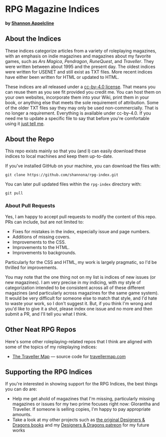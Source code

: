 # RPG Magazine Indices
#### by [Shannon Appelcline](mailto:shannon.appelcline@gmail.com)

## About the Indices

These indices categorize articles from a variety of roleplaying
magazines, with an emphasis on indie magazines and magazines about my
favorite games, such as _Ars Magica_, _Pendragon_, _RuneQuest_, and
_Traveller_. They were written between about 1995 and the present
day. The oldest indices were written for USENET and still exist as TXT
files. More recent indices have either been written for HTML or
updated to HTML.

These indices are all released under a [cc-by-4.0
license](https://creativecommons.org/licenses/by/4.0/). That means you
can reuse them as you see fit provided you credit me. You can host
them on your own websites, incorporate them into your Wiki, print them
in your book, or anything else that meets the sole requirement of
attribution. Some of the older TXT files say they may only be used
non-commercially. That is no longer a requirement. Everything is
available under cc-by-4.0. If you need me to update a specific file to say that before you're comfortable using it [just tell me](mailto:shannon.appelcline@gmail.com).

## About the Repo

This repo exists mainly so that you (and I) can easily download these
indices to local machines and keep them up-to-date.

If you've installed GitHub on your machine, you can download the files with:
```
git clone https://github.com/shannona/rpg-index.git
```
You can later pull updated files within the `rpg-index` directory with:
```
git pull
```
### About Pull Requests

Yes, I am happy to accept pull requests to modify the content of this
repo. PRs can include, but are not limited to:

* Fixes for mistakes in the index, especially issue and page numbers.
* Additions of missing covers.
* Improvements to the CSS.
* Improvements to the HTML.
* Improvements to backgrounds.

Particularly for the CSS and HTML, my work is largely pragmatic, so
I'd be thrilled for improvements.

You may note that the one thing not on my list is indices of new
issues (or new magazines). I am very precise in my indicing, with my
style of categorization intended to be consistent across all of these
different magazines (and particularly across magazines for the same
game system). It would be very difficult for someone else to match
that style, and I'd hate to waste your work, so I don't suggest
it. But, if you think I'm wrong and you'd like to give it a shot,
please index one issue and no more and then submit a PR, and I'll tell
you what I think.

## Other Neat RPG Repos

Here's some other roleplaying-related repos that I think are aligned
with some of the topics of my roleplaying indices:

* [The Traveller Map](https://github.com/inexorabletash/travellermap) — source code for [travellermap.com](https://travellermap.com/)

## Supporting the RPG Indices

If you're interested in showing support for the RPG Indices, the best
things you can do are:

* Help me get ahold of magazines that I'm missing, particularly
  missing magazines or issues for my two prime focuses right now:
  Glorantha and Traveller. If someone is selling copies, I'm happy to pay appropriate amounts.
* Take a look at my other projects such as [the original Designers & Dragons books](https://www.drivethrurpg.com/browse.php?keywords=designers++dragons&manufacturers_id=2152&x=0&y=0&author=&artist=&pfrom=&pto=) and my [Designers & Dragons patreon](https://www.patreon.com/designersanddragons) for my future works
